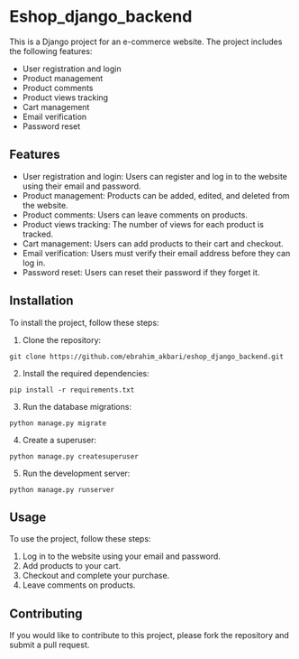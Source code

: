 # Eshop_django_backend

This is a Django project for an e-commerce website. The project includes the following features:

- User registration and login
- Product management
- Product comments
- Product views tracking
- Cart management
- Email verification
- Password reset

## Features

- User registration and login: Users can register and log in to the website using their email and password.
- Product management: Products can be added, edited, and deleted from the website.
- Product comments: Users can leave comments on products.
- Product views tracking: The number of views for each product is tracked.
- Cart management: Users can add products to their cart and checkout.
- Email verification: Users must verify their email address before they can log in.
- Password reset: Users can reset their password if they forget it.

## Installation

To install the project, follow these steps:

1. Clone the repository:
```
git clone https://github.com/ebrahim_akbari/eshop_django_backend.git
```
2. Install the required dependencies:
```
pip install -r requirements.txt
```
3. Run the database migrations:
```
python manage.py migrate
```
4. Create a superuser:
```
python manage.py createsuperuser
```
5. Run the development server:
```
python manage.py runserver
```

## Usage

To use the project, follow these steps:

1. Log in to the website using your email and password.
2. Add products to your cart.
3. Checkout and complete your purchase.
4. Leave comments on products.

## Contributing

If you would like to contribute to this project, please fork the repository and submit a pull request.